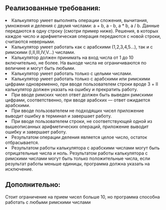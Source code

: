 ## Реализованные требования:
<li>Калькулятор умеет выполнять операции сложения, вычитания, умножения и деления с двумя числами: a + b, a - b, a * b, a / b. Данные передаются в одну строку (смотри пример ниже). Решения, в которых каждое число и арифметическая операция передаются с новой строки, считаются неверными.</li>

<li>Калькулятор умеет работать как с арабскими (1,2,3,4,5…), так и с римскими (I,II,III,IV,V…) числами.</li>

<li>Калькулятор должен принимать на вход числа от 1 до 10 включительно, не более. На выходе числа не ограничиваются по величине и могут быть любыми.</li>

<li>Калькулятор умеет работать только с целыми числами.</li>

<li>Калькулятор умеет работать только с арабскими или римскими цифрами одновременно, при вводе пользователем строки вроде 3 + II калькулятор должен указать на ошибку и прекратить работу.</li>

<li>При вводе римских чисел ответ должен быть выведен римскими цифрами, соответственно, при вводе арабских — ответ ожидается арабскими.</li>

<li> При вводе пользователем не подходящих чисел приложение выводит ошибку в терминал и завершает работу.</li>

<li> При вводе пользователем строки, не соответствующей одной из вышеописанных арифметических операций, приложение выводит ошибку и завершает работу.</li>

<li> Результатом операции деления является целое число, остаток отбрасывается. </li>

<li> Результатом работы калькулятора с арабскими числами могут быть отрицательные числа и ноль. Результатом работы калькулятора с римскими числами могут быть только положительные числа, если результат работы меньше единицы, программа должна указать на исключение.</li>

## Дополнительно:
Стоит ограничение на прием чисел больше 10, но программа способна работать с любыми римскими числами
